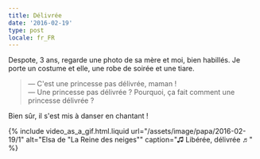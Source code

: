 ```yaml
---
title: Délivrée
date: '2016-02-19'
type: post
locale: fr_FR
---
```


Despote, 3 ans, regarde une photo de sa mère et moi, bien habillés. Je porte un costume et elle, une robe de soirée et une tiare.

> — C'est une princesse pas délivrée, maman !  
> — Une princesse pas délivrée ? Pourquoi, ça fait comment une princesse délivrée ?

Bien sûr, il s'est mis à danser en chantant !

{% include video_as_a_gif.html.liquid
url="/assets/image/papa/2016-02-19/1"
alt="Elsa de &quot;La Reine des neiges&quot;"
caption="♫ Libérée, délivrée ♬"
%}
